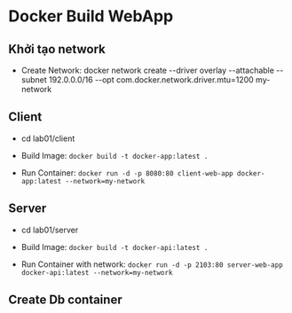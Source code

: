 # Docker Build WebApp

## Khởi tạo network

- Create Network: docker network create --driver overlay --attachable --subnet 192.0.0.0/16 --opt com.docker.network.driver.mtu=1200 my-network

## Client 

- cd lab01/client

- Build Image: `docker build -t docker-app:latest .`

- Run Container: `docker run -d -p 8080:80 client-web-app docker-app:latest --network=my-network`

## Server

- cd lab01/server

- Build Image: `docker build -t docker-api:latest .`

- Run Container with network: `docker run -d -p 2103:80 server-web-app docker-api:latest --network=my-network`

## Create Db container
